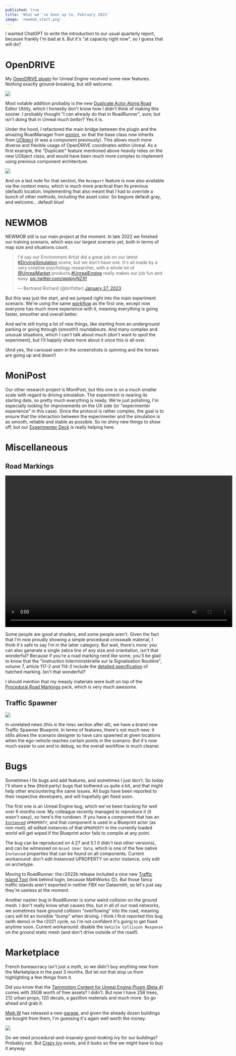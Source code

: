 ```yaml
---
published: true
title: 'What we''ve been up to, February 2023'
image: 'newmob_start.png'
---
```

I wanted ChatGPT to write the introduction to our usual quarterly report, because frankly I'm bad at it. But it's "at capacity right now", so I guess that will do?

# OpenDRIVE

My [OpenDRIVE plugin](https://github.com/brifsttar/OpenDRIVE) for Unreal Engine received some new features. Nothing exactly ground-breaking, but still welcome.

![](https://github.com/brifsttar/OpenDRIVE/raw/master/Resources/odr_repeat.gif)

Most notable addition probably is the new [Duplicate Actor Along Road](https://github.com/brifsttar/OpenDRIVE#duplicate-actor-along-road) Editor Utility, which I honestly don't know how I didn't think of making this sooner. I probably thought "I can already do that in RoadRunner", sure; but isn't doing that in Unreal *much better*? Yes it is.

Under the hood, I refactored the main bridge between the plugin and the amazing RoadManager from [esmini](https://github.com/esmini/esmini/), so that the base class now inherits from [UObject](https://github.com/brifsttar/OpenDRIVE/blob/master/Source/OpenDRIVE/Public/OpenDrivePosition.h) (it was a component previously). This allows much more diverse and flexible usage of OpenDRIVE coordinates within Unreal. As a first example, the "Duplicate" feature mentioned above heavily relies on the new UObject class, and would have been much more complex to implement using previous component architecture.

![](/images/odr_reimport.png)

And on a last note for that section, the `Reimport` feature is now also available via the context menu, which is much more practical than its previous (default) location. Implementing that also meant that I had to override a bunch of other methods, including the asset color. So begone default gray, and welcome... default blue!

# NEWMOB

NEWMOB still is our main project at the moment. In late 2022 we finished our training scenario, which was our largest scenario yet, both in terms of map size and situations count.

<blockquote class="twitter-tweet"><p lang="en" dir="ltr">I&#39;d say our Environment Artist did a great job on our latest <a href="https://twitter.com/hashtag/DrivingSimulation?src=hash&amp;ref_src=twsrc%5Etfw">#DrivingSimulation</a> scene, but we don&#39;t have one. It&#39;s all made by a very creative psychology researcher, with a whole lot of <a href="https://twitter.com/UnrealMarket?ref_src=twsrc%5Etfw">@UnrealMarket</a> products.<a href="https://twitter.com/hashtag/UnrealEngine?src=hash&amp;ref_src=twsrc%5Etfw">#UnrealEngine</a> really makes our job fun and easy. <a href="https://t.co/wpIpjyNZXf">pic.twitter.com/wpIpjyNZXf</a></p>&mdash; Bertrand Richard (@brifsttar) <a href="https://twitter.com/brifsttar/status/1618921000359559168?ref_src=twsrc%5Etfw">January 27, 2023</a></blockquote> <script async src="https://platform.twitter.com/widgets.js" charset="utf-8"></script>

But this was just the start, and we jumped right into the main experiment scenario. We're using the same [workflow](/workflow-1/) as the first one, except now everyone has much more experience with it, meaning everything is going faster, smoother and overall better.

And we're still trying a lot of new things, like starting from an underground parking or going through (smooth!) roundabouts. And many complex and unusual situations, which I can't talk about much (don't want to spoil the experiment), but I'll happily share more about it once this is all over.

(And yes, the carousel seen in the screenshots is spinning and the horses are going up and down!)

# MoniPost

Our other research project is MoniPost, but this one is on a much smaller scale with regard to driving simulation. The experiment is nearing its starting date, so pretty much everything is ready. We're just polishing, I'm especially looking for improvements on the UX side (or "experimenter experience" in this case). Since the protocol is rather complex, the goal is to ensure that the interaction between the experimenter and the simulation is as smooth, reliable and stable as possible. So no shiny new things to show off, but our [Experimenter Deck](/streamdeck/#experimenter-deck) is really helping here.

# Miscellaneous

## Road Markings

<video width="720" height="480" controls>
  <source type="video/mp4"
src="{{site.baseurl}}/images/crossing.mp4.mp4">
</video>

Some people are good at shaders, and some people aren't. Given the fact that I'm now proudly showing a simple procedural crosswalk material, I think it's safe to say I'm in the latter category. But wait, there's more: you can also generate a single zebra line of any size and orientation, isn't that wonderful? Because if you're a road marking nerd like some, you'll be glad to know that the "Instruction Interministérielle sur la Signalisation Routière", volume 7, article 117-2 and 114-2 include the [detailed specification](image.png) of hatched marking. Isn't that wonderful?

I should mention that my measly materials were built on top of the [Procedural Road Markings](https://www.unrealengine.com/marketplace/en-US/product/procedural-road-markings) pack, which is very much awesome.

## Traffic Spawner

![](/images/traffic_spawner2.png)

In unrelated news (this is the misc section after all), we have a brand new Traffic Spawner Blueprint. In terms of features, there's not much new: it stills allows the scenario designer to have cars spawned at given locations when the ego-vehicle reaches certain points in the scenario. But it's now much easier to use and to debug, so the overall workflow is much cleaner.

# Bugs

Sometimes I fix bugs and add features, and sometimes I just don't. So today I'll share a few (third party) bugs that bothered us quite a bit, and that might help other encountering the same issues. All bugs have been reported to their respective developers, and will hopefully get fixed soon.

The first one is an Unreal Engine bug, which we've been tracking for well over 6 months  now. My colleague recently managed to reproduce it (it wasn't easy), so here's the rundown. If you have a component that has an [`Instanced`](https://docs.unrealengine.com/4.26/en-US/ProgrammingAndScripting/GameplayArchitecture/Properties/#propertyspecifiers) `UPROPERTY`, and that component is used in a Blueprint actor (as non-root); all edited instances of that `UPROPERTY` in the currently loaded world will get wiped if the Blueprint actor fails to compile at any point.

The bug can be reproduced on 4.27 and 5.1 (I didn't test other versions), and can be witnessed on `Asset User Data`, which is one of the few native `Instanced` properties that can be found on all components. Current workaround: don't edit Instanced UPROPERTY on actor instance, only edit on archetype.

Moving to RoadRunner: the r2022b release included a nice new [Traffic Island Tool](https://fr.mathworks.com/help/roadrunner/ref/trafficislandtool.html) (link behind login, because MathWorks 🙃). But those fancy traffic islands aren't exported in neither FBX nor Datasmith, so let's just say they're useless at the moment.

Another nastier bug in RoadRunner is some weird collision on the ground mesh. I don't really know what causes this, but in all of our road networks, we sometimes have ground collision "overflowing" into the road, meaning cars will hit an invisible "bump" when driving. I think I first reported this bug (with demo) in the r2021 cycle, so I'm not confident it's going to get fixed anytime soon. Current workaround: disable the `Vehicle Collision Response` on the ground static mesh (and don't drive outside of the road!).

# Marketplace

French bureaucracy isn't just a myth, so we didn't buy anything new from the Marketplace in the past 3 months. But let not that stop us from highlighting a few things from it.

Did you know that the [Twinmotion Content for Unreal Engine Plugin (Beta 4)](https://www.unrealengine.com/marketplace/en-US/product/twinmotion-content-for-unreal-engine-plugin-beta) comes with 35GB worth of free assets? I didn't. But now I have 258 trees, 212 urban props, 120 decals, a gazillion materials and much more. So go ahead and grab it.

[Meik.W](https://www.unrealengine.com/marketplace/en-US/profile/Meik.W+Models) has released a new [garage](https://www.unrealengine.com/marketplace/en-US/product/car-service-02), and given the already dozen buildings we bought from them, I'm guessing it's again well worth the money.

[![](/images/ivy.png)][ivy]

Do we need procedural-and-insanely-good-looking ivy for our buildings? Probably not. But [Crazy Ivy][ivy] exists, and it looks so fine we might have to buy it anyway.

[ivy]: https://www.unrealengine.com/marketplace/en-US/product/crazy-ivy-procedural-ivy-vine-generator-plug-in-auto-grow-plants-in-editor